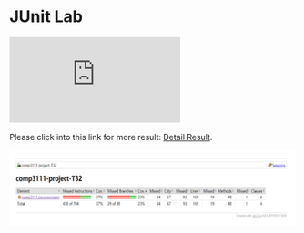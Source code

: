 # JUnit Lab

<object data="http://yoursite.com/the.pdf" type="application/pdf" width="700px" height="700px">
    <embed src="http://yoursite.com/the.pdf">
        <p>Please click into this link for more result: <a href="http://yoursite.com/the.pdf">Detail Result</a>.</p>
    </embed>
</object>
<p>
  <a><img src="https://github.com/alexshinningsun/JUnit/blob/main/lab-result.png"></a>
</p>
